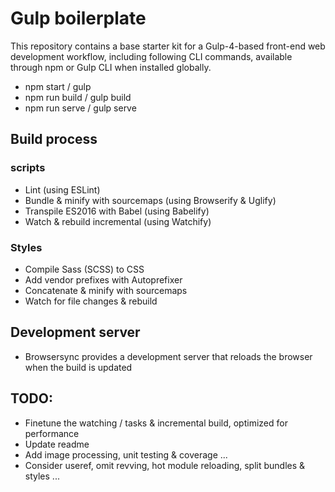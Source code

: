 # Gulp boilerplate

This repository contains a base starter kit for a Gulp-4-based front-end web development workflow, including following CLI commands, available through npm or Gulp CLI when installed globally.

* npm start / gulp
* npm run build / gulp build
* npm run serve / gulp serve


## Build process

### scripts

* Lint (using ESLint)
* Bundle & minify with sourcemaps (using Browserify & Uglify)
* Transpile ES2016 with Babel (using Babelify)
* Watch & rebuild incremental (using Watchify)


### Styles

* Compile Sass (SCSS) to CSS
* Add vendor prefixes with Autoprefixer
* Concatenate & minify with sourcemaps
* Watch for file changes & rebuild


## Development server

* Browsersync provides a development server that reloads the browser when the build is updated


## TODO:

* Finetune the watching / tasks & incremental build, optimized for performance
* Update readme
* Add image processing, unit testing & coverage ...
* Consider useref, omit revving, hot module reloading, split bundles & styles ...
